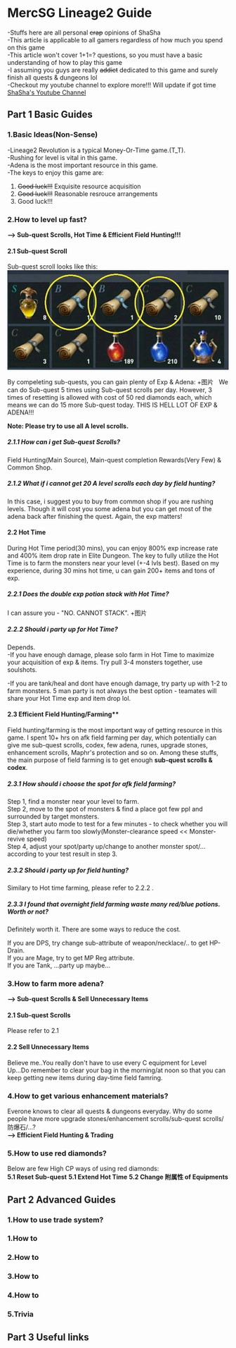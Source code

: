 # MercSG Lineage2 Guide
-Stuffs here are all personal ~~crap~~ opinions of ShaSha  
-This article is applicable to all gamers regardless of how much you spend on this game  
-This article won't cover 1+1=? questions, so you must have a basic understanding of how to play this game  
-I assuming you guys are really ~~addict~~ dedicated to this game and surely finish all quests & dungeons lol  
-Checkout my youtube channel to explore more!!! Will update if got time  
 [ShaSha's Youtube Channel](https://www.youtube.com/channel/UCSKVOoMz8xz9YY_3GXrEToA)


## Part 1 Basic Guides
### 1.Basic Ideas(Non-Sense)
-Lineage2 Revolution is a typical Money-Or-Time game.(T_T).  
-Rushing for level is vital in this game.  
-Adena is the most important resource in this game.  
-The keys to enjoy this game are:  
 1) ~~Good luck!!!~~ Exquisite resource acquisition  
 2) ~~Good luck!!!~~ Reasonable resrouce arrangements  
 3) Good luck!!!  


### 2.How to level up fast?
**--> Sub-quest Scrolls, Hot Time & Efficient Field Hunting!!!**  
#### 2.1 Sub-quest Scroll  
Sub-quest scroll looks like this:  
![Sub-quest Scroll](https://github.com/LeviShaSha/Lineage2-Revolution/blob/master/Materials/sub-quest%20scroll.JPG "Sub-quest Scroll")  
  
By compeleting sub-quests, you can gain plenty of Exp & Adena:
+图片
  
We can do Sub-quest 5 times using Sub-quest scrolls per day. However, 3 times of resetting is allowed with cost of 50 red diamonds each, which means we can do 15 more Sub-quest today. THIS IS HELL LOT OF EXP & ADENA!!!
  
**Note: Please try to use all A level scrolls.**
  
##### 2.1.1 How can i get Sub-quest Scrolls?
Field Hunting(Main Source), Main-quest completion Rewards(Very Few) & Common Shop.

##### 2.1.2 What if i cannot get 20 A level scrolls each day by field hunting?
In this case, i suggest you to buy from common shop if you are rushing levels. Though it will cost you some adena but you can get most of the adena back after finishing the quest. Again, the exp matters!

  
#### 2.2 Hot Time
During Hot Time period(30 mins), you can enjoy 800% exp increase rate and 400% item drop rate in Elite Dungeon. The key to fully utilize the Hot Time is to farm the monsters near your level (+-4 lvls best). Based on my experience, during 30 mins hot time, u can gain 200+ items and tons of exp.

##### 2.2.1 Does the double exp potion stack with Hot Time?
I can assure you - "NO. CANNOT STACK". +图片
  
##### 2.2.2 Should i party up for Hot Time?
Depends.  
-If you have enough damage, please solo farm in Hot Time to maximize your acquisition of exp & items. Try pull 3-4 monsters together, use soulshots.  
  
-If you are tank/heal and dont have enough damage, try party up with 1-2 to farm monsters. 5 man party is not always the best option - teamates will share your Hot Time exp and item drop lol.  
  
#### 2.3 Efficient Field Hunting/Farming**
Field hunting/farming is the most important way of getting resource in this game. I spent 10+ hrs on afk field farming per day, which potentially can give me sub-quest scrolls, codex, few adena, runes, upgrade stones, enhancement scrolls, Maphr's protection and so on. Among these stuffs, the main purpose of field farming is to get enough **sub-quest scrolls & codex**.  
##### 2.3.1 How should i choose the spot for afk field farming?    
Step 1, find a monster near your level to farm.    
Step 2, move to the spot of monsters & find a place got few ppl and surrounded by target monsters.    
Step 3, start auto mode to test for a few minutes - to check whether you will die/whether you farm too slowly(Monster-clearance speed << Monster-revive speed)   
Step 4, adjust your spot/party up/change to another monster spot/... according to your test result in step 3.   
   
##### 2.3.2 Should i party up for field hunting?  
Similary to Hot time farming, please refer to 2.2.2 .  
  
##### 2.3.3 I found that overnight field farming waste many red/blue potions. Worth or not?  
Definitely worth it. There are some ways to reduce the cost.  
  
If you are DPS, try change sub-attribute of weapon/necklace/.. to get HP-Drain.  
If you are Mage, try to get MP Reg attribute.  
If you are Tank, ...party up maybe...  

### 3.How to farm more adena?
**--> Sub-quest Scrolls & Sell Unnecessary Items**  

#### 2.1 Sub-quest Scrolls
Please refer to 2.1

#### 2.2 Sell Unnecessary Items
Believe me..You really don't have to use every C equipment for Level Up...Do remember to clear your bag in the morning/at noon so that you can keep getting new items during day-time field famring.   

### 4.How to get various enhancement materials?
Everone knows to clear all quests & dungeons everyday. Why do some people have more upgrade stones/enhancement scrolls/sub-quest scrolls/防爆石/...?</br>
**--> Efficient Field Hunting & Trading** </br>

### 5.How to use red diamonds?
Below are few High CP ways of using red diamonds:</br>
**5.1 Reset Sub-quest**
**5.1 Extend Hot Time**
**5.2 Change 附属性 of Equipments**





## Part 2 Advanced Guides
### 1.How to use trade system?
### 1.How to 
### 2.How to 
### 3.How to
### 4.How to 
### 5.Trivia


## Part 3 Useful links
